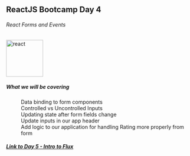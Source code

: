 ## ReactJS Bootcamp Day 4

###### React Forms and Events
<img src="http://facebook.github.io/react/img/logo.svg" alt="react" width="100" />
<dl>
  <dt>
      <h5>What we will be covering</h5>
  </dt>
  <dd>Data binding to form components</dd>
  <dd>Controlled vs Uncontrolled Inputs</dd>
  <dd>Updating state after form fields change</dd>
  <dd>Update inputs in our app header</dd>
  <dd>Add logic to our application for handling Rating more properly from form</dd>
</dl>


<h5><a href="https://github.com/westeezy/ReactJS-Bootcamp/blob/master/agendas/day5.md">Link to Day 5 - Intro to Flux</a></h5>
